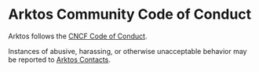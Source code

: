 # Arktos Community Code of Conduct
 
Arktos follows the [CNCF Code of Conduct](https://git.k8s.io/community/code-of-conduct.md).
 
Instances of abusive, harassing, or otherwise unacceptable behavior may be reported to [Arktos Contacts](mailto:ying.xiong@futurewei.com).
